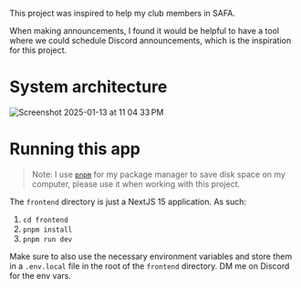 This project was inspired to help my club members in SAFA. 

When making announcements, I found it would be helpful to have a tool where we could schedule Discord announcements, which is the inspiration for this project.

# System architecture
![Screenshot 2025-01-13 at 11 04 33 PM](https://github.com/user-attachments/assets/84c72c21-d924-4429-8911-d9383774441f)

# Running this app

> Note: I use [`pnpm`](https://pnpm.io/installation) for my package manager to save disk space on my computer, please use it when working with this project.

The `frontend` directory is just a NextJS 15 application. As such:

1. `cd frontend`
2. `pnpm install`
3. `pnpm run dev`

Make sure to also use the necessary environment variables and store them in a `.env.local` file in the root  of the `frontend` directory. DM me on Discord for the env vars.
